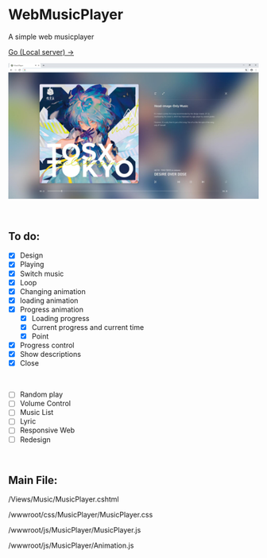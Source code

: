 # WebMusicPlayer
A simple web musicplayer

[Go (Local server) → ](http://kaltome.vipgz2.idcfengye.com/)

![](https://github.com/Kaltome/WebMusicPlayer/blob/master/show.jpg)

<br/>

## To do:

- [x] Design
- [x] Playing
- [x] Switch music
- [x] Loop
- [x] Changing animation
- [x] loading animation
- [x] Progress animation
  - [x] Loading progress
  - [x] Current progress and current time
  - [x] Point
- [x] Progress control
- [x] Show descriptions
- [x] Close

<br/>

- [ ] Random play
- [ ] Volume Control
- [ ] Music List
- [ ] Lyric
- [ ] Responsive Web
- [ ] Redesign

<br/>

## Main File:

/Views/Music/MusicPlayer.cshtml

/wwwroot/css/MusicPlayer/MusicPlayer.css

/wwwroot/js/MusicPlayer/MusicPlayer.js

/wwwroot/js/MusicPlayer/Animation.js

